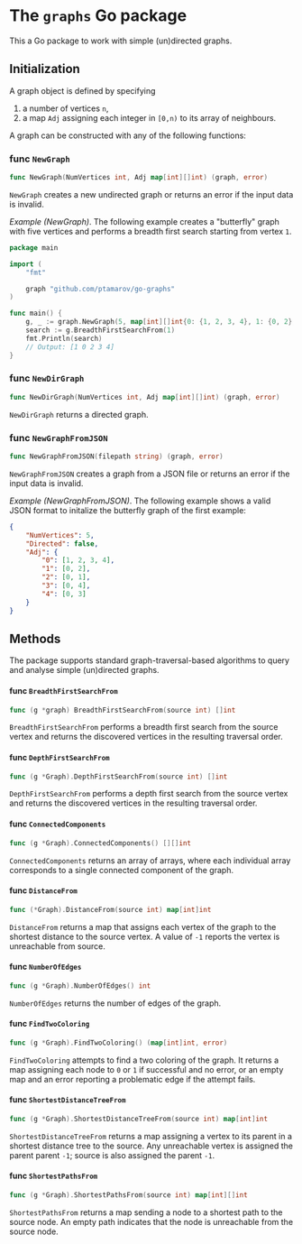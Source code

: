 # The `graphs` Go package

This a Go package to work with simple (un)directed graphs.

## Initialization

A graph object is defined by specifying

1. a number of vertices `n`,
2. a map `Adj` assigning each integer in `[0,n)` to its array of neighbours.

A graph can be constructed with any of the following functions:

### func `NewGraph`
```go
func NewGraph(NumVertices int, Adj map[int][]int) (graph, error)
```
`NewGraph` creates a new undirected graph or returns an error if the
input data is invalid. 

_Example (NewGraph)_. The following example creates a "butterfly" graph with five vertices
and performs a breadth first search starting from vertex `1`.
```go
package main 

import (
    "fmt"

    graph "github.com/ptamarov/go-graphs"
)

func main() {
	g, _ := graph.NewGraph(5, map[int][]int{0: {1, 2, 3, 4}, 1: {0, 2}, 2: {0, 1}, 3: {0, 4}, 4: {0, 3}})
    search := g.BreadthFirstSearchFrom(1)
    fmt.Println(search)
    // Output: [1 0 2 3 4]
}
```

### func `NewDirGraph`
```go 
func NewDirGraph(NumVertices int, Adj map[int][]int) (graph, error)
```
`NewDirGraph` returns a directed graph.

### func `NewGraphFromJSON`
```go
func NewGraphFromJSON(filepath string) (graph, error) 
```
`NewGraphFromJSON` creates a graph from a JSON file or returns an error if the
input data is invalid.

_Example (NewGraphFromJSON)_. The following example shows a valid JSON format to initalize the butterfly graph
of the first example:
```json
{
    "NumVertices": 5,
    "Directed": false,
    "Adj": {
        "0": [1, 2, 3, 4],
        "1": [0, 2],
        "2": [0, 1],
        "3": [0, 4],
        "4": [0, 3]
    }
}
```

## Methods 

The package supports standard graph-traversal-based algorithms to query
and analyse simple (un)directed graphs.

#### func `BreadthFirstSearchFrom`
```go
func (g *graph) BreadthFirstSearchFrom(source int) []int
```
`BreadthFirstSearchFrom` performs a breadth first search from the source vertex
and returns the discovered vertices in the resulting traversal order. 

#### func `DepthFirstSearchFrom`
```go
func (g *Graph).DepthFirstSearchFrom(source int) []int
```
`DepthFirstSearchFrom` performs a depth first search from the source vertex and 
returns the discovered vertices in the resulting traversal order.  

#### func `ConnectedComponents`
```go
func (g *Graph).ConnectedComponents() [][]int
```
`ConnectedComponents` returns an array of arrays, where each individual array 
corresponds to a single connected component of the graph.

#### func `DistanceFrom`
```go
func (*Graph).DistanceFrom(source int) map[int]int
```
`DistanceFrom` returns a map that assigns each vertex of the graph to the
shortest distance to the source vertex. A value of `-1` reports the vertex is
unreachable from source. 

#### func `NumberOfEdges`
```go
func (g *Graph).NumberOfEdges() int
```
`NumberOfEdges` returns the number of edges of the graph.

#### func `FindTwoColoring`
```go
func (g *Graph).FindTwoColoring() (map[int]int, error)
```
`FindTwoColoring` attempts to find a two coloring of the graph. It returns
a map assigning each node to `0` or `1` if successful and no error, or an 
empty map and an error reporting a problematic edge if the attempt fails.

#### func `ShortestDistanceTreeFrom`
```go
func (g *Graph).ShortestDistanceTreeFrom(source int) map[int]int
```
`ShortestDistanceTreeFrom` returns a map assigning a vertex to its parent
in a shortest distance tree to the source. Any unreachable vertex is assigned
the parent parent `-1`; source is also assigned the parent `-1`.

#### func `ShortestPathsFrom`
```go
func (g *Graph).ShortestPathsFrom(source int) map[int][]int
```
`ShortestPathsFrom` returns a map sending a node to a shortest
path to the source node. An empty path indicates that the node
is unreachable from the source node.
